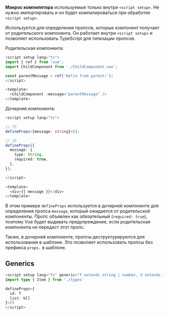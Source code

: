 **Макрос компилятора** используемые только внутри `<script setup>`. Не нужно импортировать и он будет компилироваться при обработке `<script setup>`.

Используется для определения пропсов, которые компонент получает от родительского компонента. Он работает внутри `<script setup>` и позволяет использовать TypeScript для типизации пропсов.

Родительская компонента:
```ts
<script setup lang="ts">
import { ref } from 'vue';
import ChildComponent from './ChildComponent.vue';

const parentMessage = ref('Hello from parent!');
</script>

<template>
  <ChildComponent :message="parentMessage" />
</template>
```

Дочерняя компонента:
```ts
<script setup lang="ts">

// TS
defineProps<{message: string}>();

// JS
defineProps({
  message: {
    type: String,
    required: true,
  },
});

</script>

<template>
  <div>{{ message }}</div>
</template>
```

В этом примере `defineProps` используется в дочерней компоненте для определения пропса `message`, который ожидается от родительской компоненты. Пропс объявлен как обязательный (`required: true`), поэтому Vue будет выдавать предупреждение, если родительская компонента не передаст этот пропс.

Также, в дочерней компоненте, пропсы деструктурируются для использования в шаблоне. Это позволяет использовать пропсы без префикса `props.` в шаблоне.

## Generics
```ts
<script setup lang="ts" generic="T extends string | number, U extends Item">
import type { Item } from './types'

defineProps<{
  id: T
  list: U[]
}>()
</script>
```